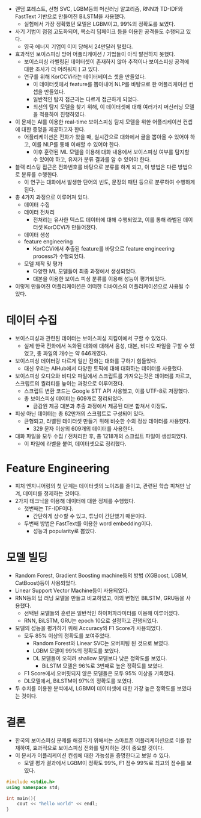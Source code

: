 - 랜덤 포레스트, 선형 SVC, LGBM등의 머신러닝 알고리즘, RNN과 TD-IDF와 FastText 기반으로 만들어진 BiLSTM을 사용했다.
	- 실험에서 가장 정확했던 모델은 LGBM이고, 99%의 정확도를 보였다.
- 사기 기법이 점점 고도화되어, 목소리 딥페이크 등을 이용한 공격들도 수행되고 있다.
	- 영국 에너지 기업이 이미 당해서 24만달러 털렸다.
- 효과적인 보이스피싱 방어 어플리케이션 / 기법들이 아직 발전하지 못했다.
	- 보이스피싱 라벨링된 데이터셋이 존재하지 않아 추적이나 보이스피싱 공격에 대한 조사가 더 어려워지ㅣ고 있다.
	- 연구를 위해 KorCCVi라는 데이터베이스 셋을 만들었다.
		- 이 데이터셋에서 feature를 뽑아내어 NLP를 바탕으로 한 어플리케이션 컨셉을 만들었다.
		- 일반적인 탐지 접근과는 다르게 접근하게 되었다.
		- 최선의 탐지 모델을 찾기 위해, 이 데이터셋에 대해 여러가지 머신러닝 모델을 적용하여 진행하였다.
- 이 문제는 AI를 이용한 real-time 보이스피싱 탐지 모델을 위한 어플리케이션 컨셉에 대한 증명을 제공하고자 한다.
	- 어플리케이션은 전화가 왔을 때, 실시간으로 대화에서 글을 뽑아올 수 있어야 하고, 이를 NLP를 통해 이해할 수 있어야 한다.
		- 이후 훈련된 ML 모델을 이용해 대화 내용에서 보이스피싱 여부를 탐지할 수 있어야 하고, 유저가 분류 결과를 알 수 있어야 한다.
- 블랙 리스팅 접근은 전화번호를 바탕으로 분류를 하게 되고, 이 방법은 다른 방법으로 분류를 수행한다.
	- 이 연구는 대화에서 발생한 단어의 빈도, 문장의 패턴 등으로 분류하여 수행하게 된다.
- 총 4가지 과정으로 이루어져 있다.
	- 데이터 수집
	- 데이터 전처리
		- 전처리는 유사한 텍스트 데이터에 대해 수행되었고, 이를 통해 라벨된 데이터셋 KorCCVi가 만들어졌다.
	- 데이터 생성
	- feature engineering
		- KorCCVi에서 추출된 feature를 바탕으로 feature engineering process가 수행되었다.
	- 모델 제작 및 평가
		- 다양한 ML 모델들이 최종 과정에서 생성되었다.
		- 대본을 이용한 보이스 피싱 분류를 이용해 성능이 평가되었다.
- 이렇게 만들어진 어플리케이션은 어떠한 디바이스의 어플리케이션으로 사용될 수 있다.

# 데이터 수집
- 보이스피싱과 관련된 데이터는 보이스피싱 지킴이에서 구할 수 있었다.
	- 실제 한국 전화에서 녹화된 대화에 대해서 음성, 대본, 비디오 파일을 구할 수 있었고, 총 파일의 개수는 약 646개였다.
- 보이스피싱 데이터랑 다르게 일반 전화는 대화를 구하기 힘들었다.
	- 대신 우리는 AIHub에서 다양한 토픽에 대해 대화하는 데이터를 사용했다.
- 보이스피싱 오디오와 비디오 파일에서 스크립트를 가져오는것은 데이터를 자르고, 스크립트의 퀄리티를 높이는 과정으로 이루어졌다.
	- 스크립트 변환 코드는 Google STT API 사용했고, 이를 UTF-8로 저장했다.
	- 총 보이스피싱 데이터는 609개로 정리되었다.
		- 금감원 제공 대본과 추출 과정에서 제공된 대본 합쳐서 이정도.
- 피싱 아닌 데이터는 총 62만개의 스크립트로 구성되어 있다.
	- 균형되고, 라벨된 데이터셋 만들기 위해 비슷한 수의 정상 데이터를 사용했다.
		- 329 문자 이상의 609개의 데이터를 사용한다.
- 대화 파일을 모두 수집 / 전처리한 후, 총 1218개의 스크립트 파일이 생성되었다.
	- 이 파일에 라벨을 붙여, 데이터셋으로 정리했다.
# Feature Engineering
- 피처 엔지니어링의 첫 단계는 데이터셋의 노이즈를 줄이고, 관련된 학습 피쳐만 남겨, 데이터를 정제하는 것이다.
- 2가지 테크닉을 이용해 데이터에 대한 정제를 수행했다.
	- 첫번째는 TF-IDF이다.
		- 간단하게 상ㅇ할 수 있고, 튜닝이 간단했기 때문이다.
	- 두번째 방법은 FastText를 이용한 word embedding이다.
		- 성능과 popularity로 뽑았다.
# 모델 빌딩
- Random Forest, Gradient Boosting machine등의 방법 (XGBoost, LGBM, CatBoost)등이 사용되었다.
- Linear Support Vector Machine등이 사용되었다.
- RNN등의 딥 러닝 모델을 만들고 비교하였고, 이의 변형인 BILSTM, GRU등을 사용했다.
	- 선택된 모델들의 훈련은 일반적인 하이퍼파라미터를 이용해 이루어졌다.
	- RNN, BiLSTM, GRU는 epoch 10으로 설정하고 진행되었다.
- 모델의 성능을 평가하기 위해 Accuracy와 F1 Score가 사용되었다.
	- 모두 85% 이상의 정확도를 보여주었다.
		- Random Forest와 Linear SVC는 오버피팅 된 것으로 보였다.
		- LGBM 모델이 99%의 정확도를 보였다.
		- DL 모델들이 오히려 shallow 모델보다 낮은 정확도를 보였다.
			- BiLSTM 모델은 96%로 3번째로 높은 정확도를 보였다.
	- F1 Score에서 오버핏되지 않은 모델들은 모두 95% 이상을 기록했다.
	- DL모델에서, BiLSTM이 97%의 정확도를 보였다.
- 두 수치를 이용한 분석에서, LGBM이 데이터셋에 대한 가장 높은 정확도를 보였다는 것이다.

# 결론
- 한국의 보이스피싱 문제를 해결하기 위해서는 스마트폰 어플리케이션으로 이를 탑재하여, 효과적으로 보이스피싱 전화를 탐지하는 것이 중요할 것이다.
- 이 문서가 어플리케이션 컨셉에 대한 가능성을 증명한다고 보일 수 있다.
	- 모델 평가 결과에서 LGBM이 정확도 99%, F1 점수 99%로 최고의 점수를 보였다.

```c++
#include <stdio.h>
using namespace std;

int main(){
	cout << "hello world" << endl;
}
```
